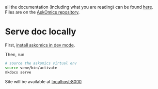 all the documentation (including what you are reading) can be found [here](https://flaskomics.readthedocs.io). Files are on the [AskOmics repository](https://github.com/askomics/flaskomics/tree/master/docs).

# Serve doc locally

First, [install askomics in dev mode](/dev-deployment/#install-askomics).

Then, run

```bash
# source the askomics virtual env
source venv/bin/activate
mkdocs serve
```

Site will be available at [localhost:8000](localhost:8000)
